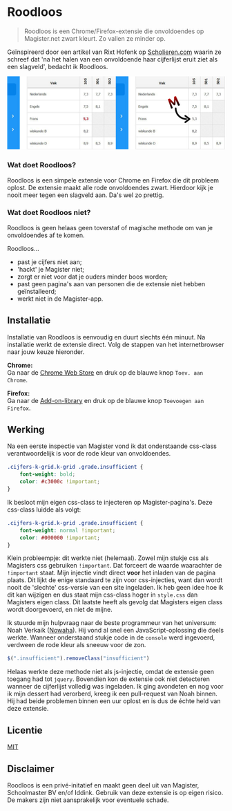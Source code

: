 # Roodloos
>Roodloos is een Chrome/Firefox-extensie die onvoldoendes op Magister.net zwart kleurt. Zo vallen ze minder op.

Geïnspireerd door een artikel van Rixt Hofenk op [Scholieren.com](https://www.scholieren.com/blog/onvoldoende-liever-niet-in-het-rood) waarin ze schreef dat 'na het halen van een onvoldoende haar cijferlijst eruit ziet als een slagveld', bedacht ik Roodloos. 

![Roodloos werkt supersimpel](vergelijking.jpg)

### Wat doet Roodloos?
Roodloos is een simpele extensie voor Chrome en Firefox die dit probleem oplost. De extensie maakt alle rode onvoldoendes zwart. Hierdoor kijk je nooit meer tegen een slagveld aan. Da's wel zo prettig.

### Wat doet Roodloos niet?
Roodloos is geen helaas geen toverstaf of magische methode om van je onvoldoendes af te komen.

Roodloos...
- past je cijfers niet aan;
- 'hackt' je Magister niet;
- zorgt er niet voor dat je ouders minder boos worden;
- past geen pagina's aan van personen die de extensie niet hebben geïnstalleerd;
- werkt niet in de Magister-app.

## Installatie

Installatie van Roodloos is eenvoudig en duurt slechts één minuut. Na installatie werkt de extensie direct. Volg de stappen van het internetbrowser naar jouw keuze hieronder.

**Chrome:** <br>
Ga naar de [Chrome Web Store](https://chrome.google.com/webstore/detail/roodloos/kipkgojmkiodkalnlmliakflkclojgoj) en druk op de blauwe knop `Toev. aan Chrome`.

**Firefox:** <br>
Ga naar de [Add-on-library](https://addons.mozilla.org/nl/firefox/addon/roodloos/) en druk op de blauwe knop `Toevoegen aan Firefox`.

## Werking
Na een eerste inspectie van Magister vond ik dat onderstaande css-class verantwoordelijk is voor de rode kleur van onvoldoendes.

```css
.cijfers-k-grid.k-grid .grade.insufficient {
    font-weight: bold;
    color: #c3000c !important;
}
```

Ik besloot mijn eigen css-class te injecteren op Magister-pagina's. Deze css-class luidde als volgt:

```css
.cijfers-k-grid.k-grid .grade.insufficient {
    font-weight: normal !important;
    color: #000000 !important;
}
```

Klein probleempje: dit werkte niet (helemaal). Zowel mijn stukje css als Magisters css gebruiken `!important`. Dat forceert de waarde waarachter de `!important` staat. Mijn injectie vindt direct **voor** het inladen van de pagina plaats. Dit lijkt de enige standaard te zijn voor css-injecties, want dan wordt nooit de 'slechte' css-versie van een site ingeladen. Ik heb geen idee hoe ik dit kan wijzigen en dus staat mijn css-class hoger in `style.css` dan Magisters eigen class. Dit laatste heeft als gevolg dat Magisters eigen class wordt doorgevoerd, en niet de mijne.

Ik stuurde mijn hulpvraag naar de beste programmeur van het universum: Noah Verkaik ([Nowaha](https://github.com/Nowaha)). Hij vond al snel een JavaScript-oplossing die deels werkte. Wanneer onderstaand stukje code in de `console` werd ingevoerd, verdween de rode kleur als sneeuw voor de zon.

```JavaScript
$(".insufficient").removeClass("insufficient")
```

Helaas werkte deze methode niet als js-injectie, omdat de extensie geen toegang had tot `jquery`. Bovendien kon de extensie ook niet detecteren wanneer de cijferlijst volledig was ingeladen. Ik ging avondeten en nog voor ik mijn dessert had verorberd, kreeg ik een pull-request van Noah binnen. Hij had beide problemen binnen een uur oplost en is dus de échte held van deze extensie.

## Licentie
[MIT](LICENSE)

## Disclaimer
Roodloos is een privé-initatief en maakt geen deel uit van Magister, Schoolmaster BV en/of Iddink. Gebruik van deze extensie is op eigen risico. De makers zijn niet aansprakelijk voor eventuele schade.

